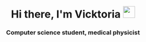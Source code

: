 <h1 align="center">Hi there, I'm Vicktoria
<img src="https://github.com/blackcater/blackcater/raw/main/images/Hi.gif" height="32"/></h1>
<h3 align="center">Computer science student, medical physicist </h3> 
